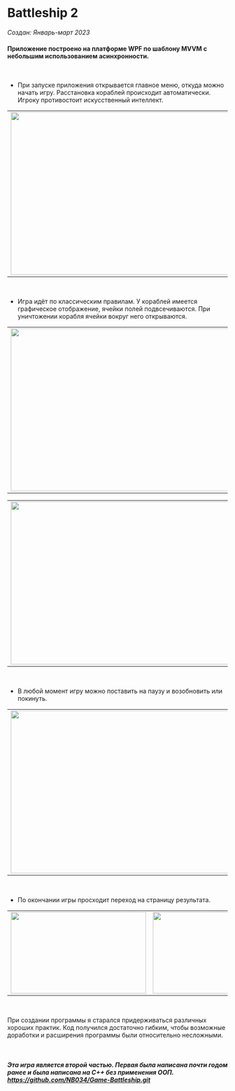 # Battleship 2

*Создан: Январь-март 2023*

#### Приложение построено на платформе WPF по шаблону MVVM с небольшим использованием асинхронности.

<br/>

* При запуске приложения открывается главное меню, откуда можно начать игру. Расстановка кораблей происходит автоматически. Игроку противостоит искусственный интеллект.

<table>
  <td><img src="https://user-images.githubusercontent.com/104451273/226194956-ef218d4e-e36d-463a-81a5-9c8fca405d44.png" width="617" height="371"/></td>
</table>

<br/>

* Игра идёт по классическим правилам. У кораблей имеется графическое отображение, ячейки полей подвсечиваются. При уничтожении корабля ячейки вокруг него открываются.

<table>
  <td><img src="https://user-images.githubusercontent.com/104451273/226194964-707dd311-5629-4b34-b0c3-616236d50a26.png" width="617" height="371"/></td>
</table>
<table>
  <td><img src="https://user-images.githubusercontent.com/104451273/226194966-0dcce36a-9ec4-483e-beea-74c8ec2d03ed.png" width="617" height="371"/></td>
</table>

<br/>

* В любой момент игру можно поставить на паузу и возобновить или покинуть.

<table>
  <td><img src="https://user-images.githubusercontent.com/104451273/226194958-c39d9b3e-1189-4402-b7ee-55abbc2a4505.png" width="617" height="371"/></td>
</table>

<br/>

* По окончании игры просходит переход на страницу результата.

<table>
  <td><img src="https://user-images.githubusercontent.com/104451273/226194960-0e6d4193-750e-4971-9fc3-6f968e1ec42d.png" width="309" height="186"/></td>
  <td><img src="https://user-images.githubusercontent.com/104451273/226194962-85a51737-612d-4080-be96-8c67c9417c1d.png" width="309" height="186"/></td>
</table>

<br/>

При создании программы я старался придерживаться различных хороших практик. Код получился достаточно гибким, чтобы возможные доработки и расширения программы были относительно несложными.

<br/>

##### Эта игра является второй частью. Первая была написана почти годом ранее и была написана на C++ без применения ООП. https://github.com/NB034/Game-Battleship.git

<!-- Original size: 1233x742 -->
<!-- Compressed size (3/4): 925x557 -->
<!-- Compressed size (1/2): 617x371 -->
<!-- Compressed size (1/4): 309x186 -->
